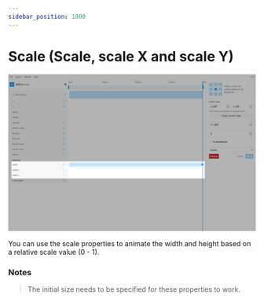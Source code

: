 ```yaml
---
sidebar_position: 1000
---
```


# Scale (Scale, scale X and scale Y)
![Scale](./img/scale/scale.jpg)

You can use the scale properties to animate the width and height based on a relative scale value (0 - 1).

### Notes
> The initial size needs to be specified for these properties to work.  
